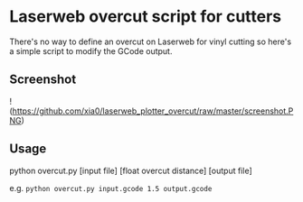 # Laserweb overcut script for cutters

There's no way to define an overcut on Laserweb for vinyl cutting so here's a simple script to modify the GCode output.

## Screenshot
!(https://github.com/xia0/laserweb_plotter_overcut/raw/master/screenshot.PNG)

## Usage
python overcut.py [input file] [float overcut distance] [output file]

e.g. `python overcut.py input.gcode 1.5 output.gcode`
